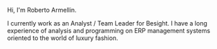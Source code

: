 Hi, I'm Roberto Armellin.

I currently work as an Analyst / Team Leader for Besight.
I have a long experience of analysis and programming on ERP management systems oriented to the world of luxury fashion.
